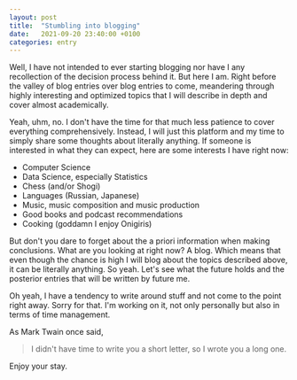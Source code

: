 ```yaml
---
layout: post
title:  "Stumbling into blogging"
date:   2021-09-20 23:40:00 +0100
categories: entry
---
```


Well, I have not intended to ever starting blogging nor have I any recollection
of the decision process behind it. But here I am. Right before the valley of 
blog entries over blog entries to come, meandering through highly interesting and optimized
topics that I will describe in depth and cover almost academically.

Yeah, uhm, no. I don't have the time for that much less patience to cover everything
comprehensively. Instead, I will just this platform and my time to simply share
some thoughts about literally anything. If someone is interested in what they can expect,
here are some interests I have right now:
* Computer Science
* Data Science, especially Statistics
* Chess (and/or Shogi)
* Languages (Russian, Japanese)
* Music, music composition and music production
* Good books and podcast recommendations
* Cooking (goddamn I enjoy Onigiris)

But don't you dare to forget about the a priori information when making conclusions.
What are you looking at right now? A blog. Which means that even though the chance is high
I will blog about the topics described above, it can be literally anything. So yeah. Let's see 
what the future holds and the posterior entries that will be written by future me.

Oh yeah, I have a tendency to write around stuff and not come to the point right away.
Sorry for that. I'm working on it, not only personally but also in terms of time management. 

As Mark Twain once said, 
> I didn't have time to write you a short letter, so I wrote you a long one.

Enjoy your stay.